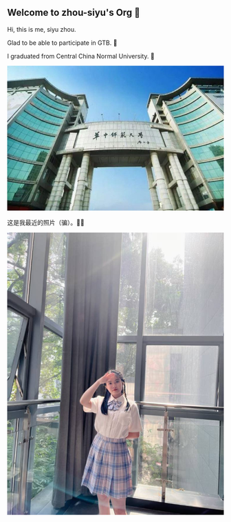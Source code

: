 ## Welcome to zhou-siyu's Org 👋
Hi, this is me, siyu zhou.

Glad to be able to participate in GTB. 🍿

I graduated from Central China Normal University. 🌈

![This is an image](/assets/ccnu.JPG)


这是我最近的照片（骗）。🙋‍♀️

![This is an image](/assets/me.jpg)


<!--

**Here are some ideas to get you started:**

🙋‍♀️ A short introduction - what is your organization all about?
🌈 Contribution guidelines - how can the community get involved?
👩‍💻 Useful resources - where can the community find your docs? Is there anything else the community should know?
🍿 Fun facts - what does your team eat for breakfast?
🧙 Remember, you can do mighty things with the power of [Markdown](https://docs.github.com/github/writing-on-github/getting-started-with-writing-and-formatting-on-github/basic-writing-and-formatting-syntax)
-->
